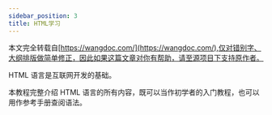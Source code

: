 ```yaml
---
sidebar_position: 3
title: HTML学习
---
```


本文完全转载自[https://wangdoc.com/](https://wangdoc.com/),仅对错别字、大纲排版做简单修正，因此如果这篇文章对你有帮助，请至源项目下支持原作者。

HTML 语言是互联网开发的基础。

本教程完整介绍 HTML 语言的所有内容，既可以当作初学者的入门教程，也可以用作参考手册查阅语法。